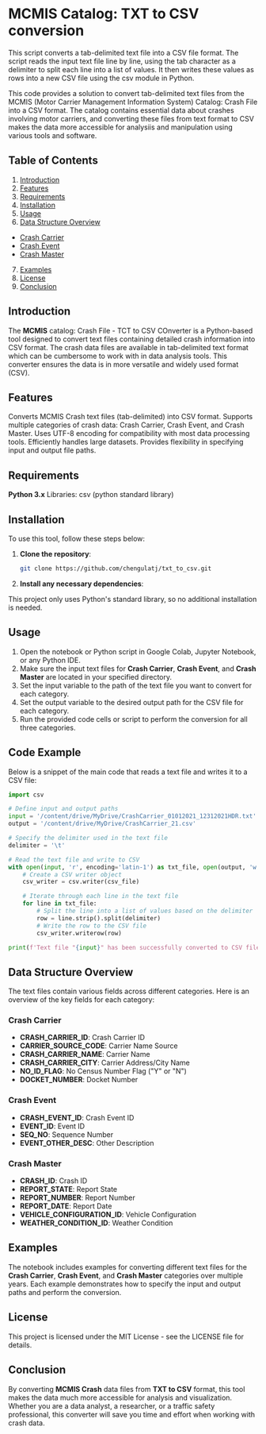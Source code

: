 # MCMIS Catalog: TXT to CSV conversion

This script converts a tab-delimited text file into a CSV file format.  The script reads the input text file line by line, using the tab character as a delimiter to split each line into a list of values. It then writes these values as rows into a new CSV file using the csv module in Python.

This code provides a solution to convert tab-delimited text files from the MCMIS (Motor Carrier Management Information System) Catalog: Crash File into a CSV format. The catalog contains essential data about crashes involving motor carriers, and converting these files from text format to CSV makes the data more accessible for analysiis and manipulation using various tools and software.

## Table of Contents
1. [Introduction](#introduction)
2. [Features](#features)
3. [Requirements](#requirements)
4. [Installation](#installation)
5. [Usage](#usage)
6. [Data Structure Overview](#data-structure-overview)
  - [Crash Carrier](#crash-carrier)
  - [Crash Event](#crash-event)
  - [Crash Master](#crash-master)
7. [Examples](#examples)
8. [License](#license)
9. [Conclusion](#conclusion)

## Introduction
The **MCMIS** catalog: Crash File - TCT to CSV COnverter is a Python-based tool designed to convert text files containing detailed crash information into CSV format. The crash data files are available in tab-delimited text format which can be cumbersome to work with in data analysis tools. This converter ensures the data is in more versatile and widely used format (CSV). 

## Features
Converts MCMIS Crash text files (tab-delimited) into CSV format.
Supports multiple categories of crash data: Crash Carrier, Crash Event, and Crash Master.
Uses UTF-8 encoding for compatibility with most data processing tools.
Efficiently handles large datasets.
Provides flexibility in specifying input and output file paths.

## Requirements
**Python 3.x**
Libraries:
csv (python standard library)

## Installation

To use this tool, follow these steps below:
1. **Clone the repository**:
   ```bash
   git clone https://github.com/chengulatj/txt_to_csv.git

2. **Install any necessary dependencies**:
   
 This project only uses Python's standard library, so no additional installation is needed.

## Usage
1. Open the notebook or Python script in Google Colab, Jupyter Notebook, or any Python IDE.
2. Make sure the input text files for **Crash Carrier**, **Crash Event**, and **Crash Master** are located in your specified directory.
3. Set the input variable to the path of the text file you want to convert for each category.
4. Set the output variable to the desired output path for the CSV file for each category.
5. Run the provided code cells or script to perform the conversion for all three categories.
   
## Code Example

Below is a snippet of the main code that reads a text file and writes it to a CSV file:

```python
import csv

# Define input and output paths
input = '/content/drive/MyDrive/CrashCarrier_01012021_12312021HDR.txt'
output = '/content/drive/MyDrive/CrashCarrier_21.csv'

# Specify the delimiter used in the text file
delimiter = '\t'

# Read the text file and write to CSV
with open(input, 'r', encoding='latin-1') as txt_file, open(output, 'w', newline='', encoding='utf-8') as csv_file:
    # Create a CSV writer object
    csv_writer = csv.writer(csv_file)

    # Iterate through each line in the text file
    for line in txt_file:
        # Split the line into a list of values based on the delimiter
        row = line.strip().split(delimiter)
        # Write the row to the CSV file
        csv_writer.writerow(row)

print(f'Text file "{input}" has been successfully converted to CSV file "{output}".')

```

## Data Structure Overview

The text files contain various fields across different categories. Here is an overview of the key fields for each category:

### Crash Carrier

- **CRASH_CARRIER_ID**: Crash Carrier ID
- **CARRIER_SOURCE_CODE**: Carrier Name Source
- **CRASH_CARRIER_NAME**: Carrier Name
- **CRASH_CARRIER_CITY**: Carrier Address/City Name
- **NO_ID_FLAG**: No Census Number Flag ("Y" or "N")
- **DOCKET_NUMBER**: Docket Number

### Crash Event

- **CRASH_EVENT_ID**: Crash Event ID
- **EVENT_ID**: Event ID
- **SEQ_NO**: Sequence Number
- **EVENT_OTHER_DESC**: Other Description

### Crash Master

- **CRASH_ID**: Crash ID
- **REPORT_STATE**: Report State
- **REPORT_NUMBER**: Report Number
- **REPORT_DATE**: Report Date
- **VEHICLE_CONFIGURATION_ID**: Vehicle Configuration
- **WEATHER_CONDITION_ID**: Weather Condition

## Examples

The notebook includes examples for converting different text files for the **Crash Carrier**, **Crash Event**, and **Crash Master** categories over multiple years. Each example demonstrates how to specify the input and output paths and perform the conversion.

## License

This project is licensed under the MIT License - see the LICENSE file for details.

## Conclusion

By converting **MCMIS Crash** data files from **TXT to CSV** format, this tool makes the data much more accessible for analysis and visualization. Whether you are a data analyst, a researcher, or a traffic safety professional, this converter will save you time and effort when working with crash data.

